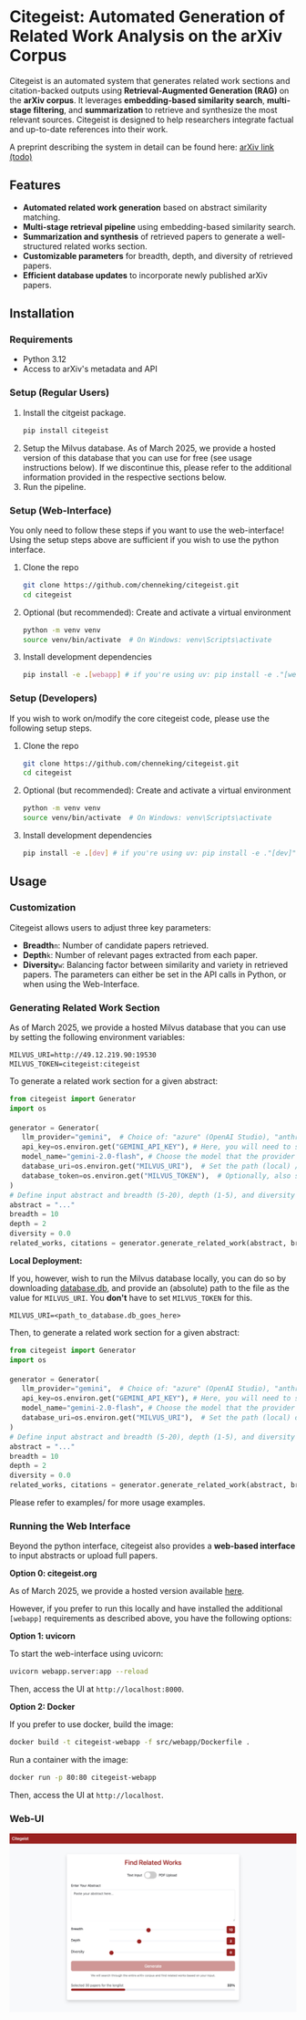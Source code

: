 # Citegeist: Automated Generation of Related Work Analysis on the arXiv Corpus

Citegeist is an automated system that generates related work sections and citation-backed outputs using **Retrieval-Augmented Generation (RAG)** on the **arXiv corpus**. It leverages **embedding-based similarity search**, **multi-stage filtering**, and **summarization** to retrieve and synthesize the most relevant sources. Citegeist is designed to help researchers integrate factual and up-to-date references into their work.

A preprint describing the system in detail can be found here: [arXiv link (todo)]()


## Features
- **Automated related work generation** based on abstract similarity matching.
- **Multi-stage retrieval pipeline** using embedding-based similarity search.
- **Summarization and synthesis** of retrieved papers to generate a well-structured related works section.
- **Customizable parameters** for breadth, depth, and diversity of retrieved papers.
- **Efficient database updates** to incorporate newly published arXiv papers.

## Installation

### Requirements
- Python 3.12
- Access to arXiv's metadata and API

### Setup (Regular Users)
1. Install the citgeist package.
    ```bash
    pip install citegeist
    ```
2. Setup the Milvus database. As of March 2025, we provide a hosted version of this database that you can use for free (see usage instructions below). If we discontinue this, please refer to the additional information provided in the respective sections below.
3. Run the pipeline.

### Setup (Web-Interface)
You only need to follow these steps if you want to use the web-interface! Using the setup steps above are sufficient if you wish to use the python interface.
1. Clone the repo
   ```bash
   git clone https://github.com/chenneking/citegeist.git
   cd citegeist
   ```
2. Optional (but recommended): Create and activate a virtual environment
   ```bash
   python -m venv venv
   source venv/bin/activate  # On Windows: venv\Scripts\activate
   ```
3. Install development dependencies
   ```bash
   pip install -e .[webapp] # if you're using uv: pip install -e ."[webapp]" 
   ```

### Setup (Developers)
If you wish to work on/modify the core citegeist code, please use the following setup steps.
1. Clone the repo
   ```bash
   git clone https://github.com/chenneking/citegeist.git
   cd citegeist
   ```
2. Optional (but recommended): Create and activate a virtual environment
   ```bash
   python -m venv venv
   source venv/bin/activate  # On Windows: venv\Scripts\activate
   ```
3. Install development dependencies
   ```bash
   pip install -e .[dev] # if you're using uv: pip install -e ."[dev]" 
   ```

## Usage

### Customization
Citegeist allows users to adjust three key parameters:
- **Breadth**`n`: Number of candidate papers retrieved.
- **Depth**`k`: Number of relevant pages extracted from each paper.
- **Diversity**`w`: Balancing factor between similarity and variety in retrieved papers.
The parameters can either be set in the API calls in Python, or when using the Web-Interface.


### Generating Related Work Section
As of March 2025, we provide a hosted Milvus database that you can use by setting the following environment variables:
```dotenv
MILVUS_URI=http://49.12.219.90:19530
MILVUS_TOKEN=citegeist:citegeist
```
To generate a related work section for a given abstract:
```python
from citegeist import Generator
import os

generator = Generator(
   llm_provider="gemini",  # Choice of: "azure" (OpenAI Studio), "anthropic", "gemini", "mistral", and "openai"
   api_key=os.environ.get("GEMINI_API_KEY"), # Here, you will need to set the respective API key
   model_name="gemini-2.0-flash", # Choose the model that the provider supports
   database_uri=os.environ.get("MILVUS_URI"),  # Set the path (local) / url (remote) for the Milvus DB connection
   database_token=os.environ.get("MILVUS_TOKEN"),  # Optionally, also set the access token (you DON'T need to set this when using the locally hosted Milvus Database)
)
# Define input abstract and breadth (5-20), depth (1-5), and diversity (0.0-1.0) parameters.
abstract = "..."
breadth = 10
depth = 2
diversity = 0.0
related_works, citations = generator.generate_related_work(abstract, breadth, depth, diversity)
```
**Local Deployment:**

If you, however, wish to run the Milvus database locally, you can do so by downloading [database.db](https://huggingface.co/datasets/chenneking/citegeist-milvus-db/blob/main/database.db), and provide an (absolute) path to the file as the value for `MILVUS_URI`. You **don't** have to set `MILVUS_TOKEN` for this.
```dotenv
MILVUS_URI=<path_to_database.db_goes_here>
```
Then, to generate a related work section for a given abstract:
```python
from citegeist import Generator
import os

generator = Generator(
   llm_provider="gemini",  # Choice of: "azure" (OpenAI Studio), "anthropic", "gemini", "mistral", and "openai"
   api_key=os.environ.get("GEMINI_API_KEY"), # Here, you will need to set the respective API key
   model_name="gemini-2.0-flash", # Choose the model that the provider supports
   database_uri=os.environ.get("MILVUS_URI"),  # Set the path (local) database.db file
)
# Define input abstract and breadth (5-20), depth (1-5), and diversity (0.0-1.0) parameters.
abstract = "..."
breadth = 10
depth = 2
diversity = 0.0
related_works, citations = generator.generate_related_work(abstract, breadth, depth, diversity)
```
Please refer to examples/ for more usage examples.

### Running the Web Interface
Beyond the python interface, citegeist also provides a **web-based interface** to input abstracts or upload full papers. 

**Option 0: citegeist.org**

As of March 2025, we provide a hosted version available [here](https://citegeist.org/).

However, if you prefer to run this locally and have installed the additional `[webapp]` requirements as described above, you have the following options:

**Option 1: uvicorn**

To start the web-interface using uvicorn:
```bash
uvicorn webapp.server:app --reload
```
Then, access the UI at `http://localhost:8000`.

**Option 2: Docker**

If you prefer to use docker, build the image:
```bash
docker build -t citegeist-webapp -f src/webapp/Dockerfile .
```
Run a container with the image:
```bash
docker run -p 80:80 citegeist-webapp
```
Then, access the UI at `http://localhost`.


### Web-UI
![Web-UI Overview](https://github.com/chenneking/citegeist/blob/main/img/citegeist.jpg?raw=true)
